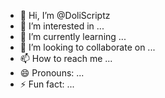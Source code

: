 - 👋 Hi, I’m @DoliScriptz
- 👀 I’m interested in ...
- 🌱 I’m currently learning ...
- 💞️ I’m looking to collaborate on ...
- 📫 How to reach me ...
- 😄 Pronouns: ...
- ⚡ Fun fact: ...

<!---
DoliScriptz/DoliScriptz is a ✨ special ✨ repository because its `README.md` (this file) appears on your GitHub profile.
You can click the Preview link to take a look at your changes.
--->

